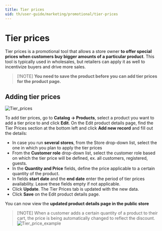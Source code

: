 ```yaml
---
title: Tier prices
uid: th/user-guide/marketing/promotional/tier-prices
---
```


# Tier prices

Tier prices is a promotional tool that allows a store owner **to offer special prices when customers buy bigger amounts of a particular product**. This tool is typically used in wholesales, but retailers can apply it as well to incentivize buyers and drive more sales.

> [!NOTE] **You need to save the product before you can add tier prices for the product page.**

## Adding tier prices

![Tier_prices](_static/tier-prices/tier.png)

To add tier prices, go to **Catalog → Products**, select a product you want to add a tier price to and click **Edit**. On the Edit product details page, find the Tier Prices section at the bottom left and click **Add new record** and fill out the details:

- In case you run **several stores**, from the Store drop-down list, select the one in which you plan to apply the tier prices
- From the **Customer role** drop-down list, select the customer role based on which the tier price will be defined, ex. all customers, registered, guests.
- In the **Quantity and Price** fields, define the price applicable to a certain quantity of the product.
- In fields **start date** and the **end date** enter the period of tier prices availability. Leave these fields empty if not applicable.
- Click **Update**. The Tier Prices tab is updated with the new data.
- Click **Save** on the Edit product details page.

You can now view the **updated product details page in the public store**

> [!NOTE] When a customer adds a certain quantity of a product to their cart, the price is being automatically changed to reflect the discount. ![Tier_price_example](_static/tier-prices/TierPriceExample.JPG)